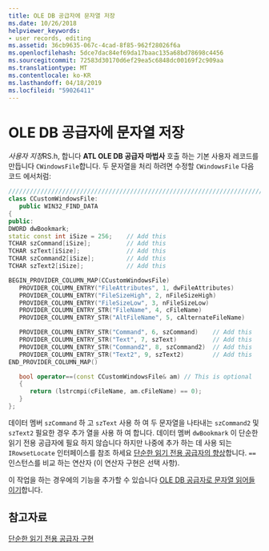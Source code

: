 ```yaml
---
title: OLE DB 공급자에 문자열 저장
ms.date: 10/26/2018
helpviewer_keywords:
- user records, editing
ms.assetid: 36cb9635-067c-4cad-8f85-962f28026f6a
ms.openlocfilehash: 5dce7dac84ef69da17baac135a68bd78698c4456
ms.sourcegitcommit: 72583d30170d6ef29ea5c6848dc00169f2c909aa
ms.translationtype: MT
ms.contentlocale: ko-KR
ms.lasthandoff: 04/18/2019
ms.locfileid: "59026411"
---
```

# <a name="storing-strings-in-the-ole-db-provider"></a>OLE DB 공급자에 문자열 저장

*사용자 지정*RS.h, 합니다 **ATL OLE DB 공급자 마법사** 호출 하는 기본 사용자 레코드를 만듭니다 `CWindowsFile`합니다. 두 문자열을 처리 하려면 수정할 `CWindowsFile` 다음 코드 에서처럼:

```cpp
////////////////////////////////////////////////////////////////////////
class CCustomWindowsFile:
   public WIN32_FIND_DATA
{
public:
DWORD dwBookmark;
static const int iSize = 256;    // Add this
TCHAR szCommand[iSize];          // Add this
TCHAR szText[iSize];             // Add this
TCHAR szCommand2[iSize];         // Add this
TCHAR szText2[iSize];            // Add this

BEGIN_PROVIDER_COLUMN_MAP(CCustomWindowsFile)
   PROVIDER_COLUMN_ENTRY("FileAttributes", 1, dwFileAttributes)
   PROVIDER_COLUMN_ENTRY("FileSizeHigh", 2, nFileSizeHigh)
   PROVIDER_COLUMN_ENTRY("FileSizeLow", 3, nFileSizeLow)
   PROVIDER_COLUMN_ENTRY_STR("FileName", 4, cFileName)
   PROVIDER_COLUMN_ENTRY_STR("AltFileName", 5, cAlternateFileName)

   PROVIDER_COLUMN_ENTRY_STR("Command", 6, szCommand)    // Add this
   PROVIDER_COLUMN_ENTRY_STR("Text", 7, szText)          // Add this
   PROVIDER_COLUMN_ENTRY_STR("Command2", 8, szCommand2)  // Add this
   PROVIDER_COLUMN_ENTRY_STR("Text2", 9, szText2)        // Add this
END_PROVIDER_COLUMN_MAP()

   bool operator==(const CCustomWindowsFile& am) // This is optional
   {
      return (lstrcmpi(cFileName, am.cFileName) == 0);
   }
};
```

데이터 멤버 `szCommand` 하 고 `szText` 사용 하 여 두 문자열을 나타내는 `szCommand2` 및 `szText2` 필요한 경우 추가 열을 사용 하 여 합니다. 데이터 멤버 `dwBookmark` 이 단순한 읽기 전용 공급자에 필요 하지 않습니다 하지만 나중에 추가 하는 데 사용 되는 `IRowsetLocate` 인터페이스를 참조 하세요 [단순한 읽기 전용 공급자의 향상](../../data/oledb/enhancing-the-simple-read-only-provider.md)합니다. `==` 인스턴스를 비교 하는 연산자 (이 연산자 구현은 선택 사항).

이 작업을 하는 경우에의 기능을 추가할 수 있습니다 [OLE DB 공급자로 문자열 읽어들이기](../../data/oledb/reading-strings-into-the-ole-db-provider.md)합니다.

## <a name="see-also"></a>참고자료

[단순한 읽기 전용 공급자 구현](../../data/oledb/implementing-the-simple-read-only-provider.md)<br/>
